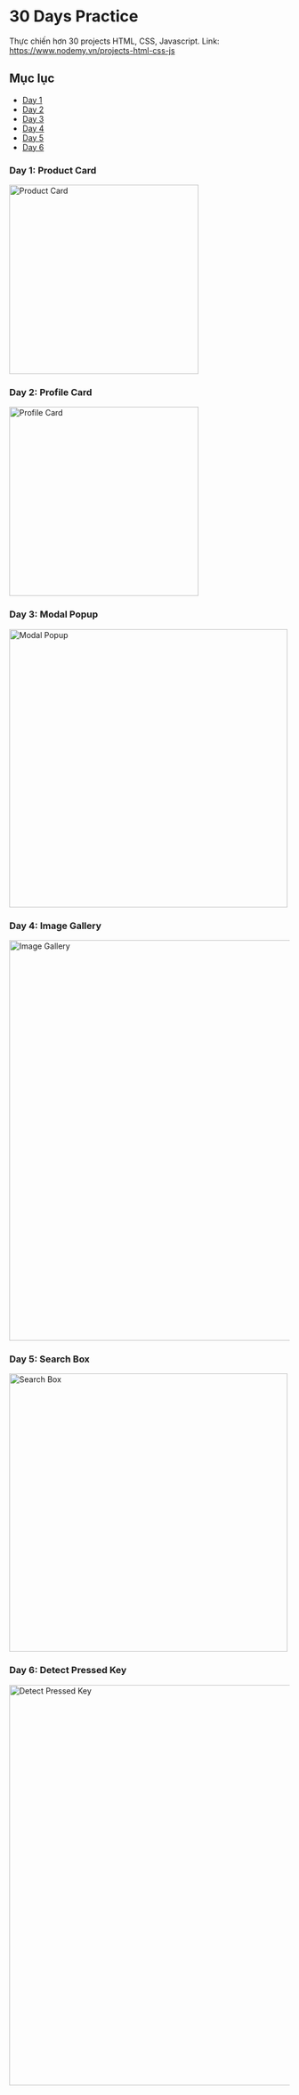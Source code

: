 # 30 Days Practice
Thực chiến hơn 30 projects HTML, CSS, Javascript.
Link: https://www.nodemy.vn/projects-html-css-js

## Mục lục
- [Day 1](#day-1-product-card)
- [Day 2](#day-2-profile-card)
- [Day 3](#day-3-modal-popup)
- [Day 4](#day-4-image-gallery)
- [Day 5](#day-5-search-box)
- [Day 6](#day-6-detect-pressed-key)

### Day 1: Product Card
<img src="https://media.giphy.com/media/J8YAPyJwAnltyffbh1/giphy.gif" alt="Product Card" width="340"/>

### Day 2: Profile Card
<img src="https://media.giphy.com/media/5hgp4MTp9CyTBsiDLy/giphy.gif" alt="Profile Card" width="340"/>

### Day 3: Modal Popup
<img src="https://media.giphy.com/media/KD1upq83tTgVtGbg53/giphy.gif" alt="Modal Popup" width="500"/>

### Day 4: Image Gallery
<img src="https://media.giphy.com/media/7p1ilFB9zawJYIXFDq/giphy.gif" alt="Image Gallery" width="720"/>

### Day 5: Search Box
<img src="https://media.giphy.com/media/MYyXkLsI7z6cS3eOkx/giphy.gif" alt="Search Box" width="500"/>

### Day 6: Detect Pressed Key
<img src="https://media.giphy.com/media/iiFtJrMmJIjoS7cSdt/giphy.gif" alt="Detect Pressed Key" width="720"/>
